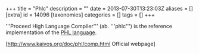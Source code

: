 +++
title = "Phlc"
description = ""
date = 2013-07-30T13:23:03Z
aliases = []
[extra]
id = 14096
[taxonomies]
categories = []
tags = []
+++



'''Proceed High Language Compiler''' (ab. '''phlc''') is the reference implementation of the [PHL language](https://rosettacode.org/wiki/PHL).

[http://www.kaivos.org/doc/phl/comp.html Official webpage]
